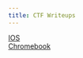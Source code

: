 ```yaml
---
title: CTF Writeups
---
```


[IOS](/CTF-Writeup-2025/mypages/ios/)  
[Chromebook](/CTF-Writeup-2025/mypages/chromebook)
